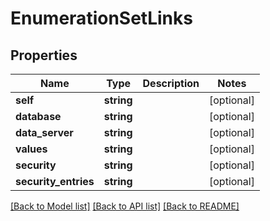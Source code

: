 # EnumerationSetLinks

## Properties
Name | Type | Description | Notes
------------ | ------------- | ------------- | -------------
**self** | **string** |  | [optional] 
**database** | **string** |  | [optional] 
**data_server** | **string** |  | [optional] 
**values** | **string** |  | [optional] 
**security** | **string** |  | [optional] 
**security_entries** | **string** |  | [optional] 

[[Back to Model list]](../README.md#documentation-for-models) [[Back to API list]](../README.md#documentation-for-api-endpoints) [[Back to README]](../README.md)



